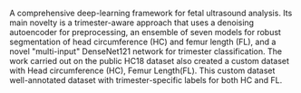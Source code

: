 A comprehensive deep-learning framework for fetal ultrasound analysis. Its main novelty is a trimester-aware approach that uses a denoising autoencoder for preprocessing, an ensemble of seven models for robust segmentation of head circumference (HC) and femur length (FL), and a novel "multi-input" DenseNet121 network for trimester classification.
The work carried out on the public HC18 dataset also created a custom dataset with Head circumference (HC), Femur Length(FL). This custom dataset well-annotated dataset with trimester-specific labels for both HC and FL.
